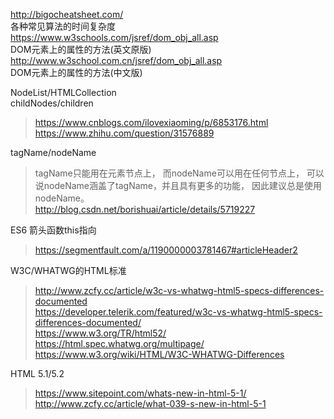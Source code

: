 http://bigocheatsheet.com/  
各种常见算法的时间复杂度  
https://www.w3schools.com/jsref/dom_obj_all.asp  
DOM元素上的属性的方法(英文原版)   
http://www.w3school.com.cn/jsref/dom_obj_all.asp  
DOM元素上的属性的方法(中文版)    

NodeList/HTMLCollection  
childNodes/children
> https://www.cnblogs.com/ilovexiaoming/p/6853176.html  
https://www.zhihu.com/question/31576889  

tagName/nodeName  
> tagName只能用在元素节点上，
而nodeName可以用在任何节点上，
可以说nodeName涵盖了tagName，并且具有更多的功能，
因此建议总是使用nodeName。    
http://blog.csdn.net/borishuai/article/details/5719227  

ES6 箭头函数this指向  
> https://segmentfault.com/a/1190000003781467#articleHeader2  

W3C/WHATWG的HTML标准  
> http://www.zcfy.cc/article/w3c-vs-whatwg-html5-specs-differences-documented  
https://developer.telerik.com/featured/w3c-vs-whatwg-html5-specs-differences-documented/  
https://www.w3.org/TR/html52/  
https://html.spec.whatwg.org/multipage/  
https://www.w3.org/wiki/HTML/W3C-WHATWG-Differences

HTML 5.1/5.2  
> https://www.sitepoint.com/whats-new-in-html-5-1/   
http://www.zcfy.cc/article/what-039-s-new-in-html-5-1  


